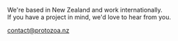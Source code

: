 We're based in New Zealand and work internationally.<br />
If you have a project in mind, we'd love to hear from you.

<a href="mailto:contact@protozoa.nz">contact@protozoa.nz</a>
